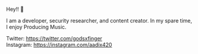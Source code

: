 Hey!! 👋

I am a developer, security researcher, and content creator. 
In my spare time, I enjoy Producing Music.

Twitter: https://twitter.com/godsxfinger
<br>Instagram: https://instagram.com/aadix420
